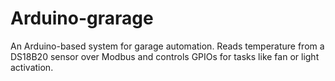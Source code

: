 # Arduino-grarage
An Arduino-based system for garage automation. Reads temperature from a DS18B20 sensor over Modbus and controls GPIOs for tasks like fan or light activation.
